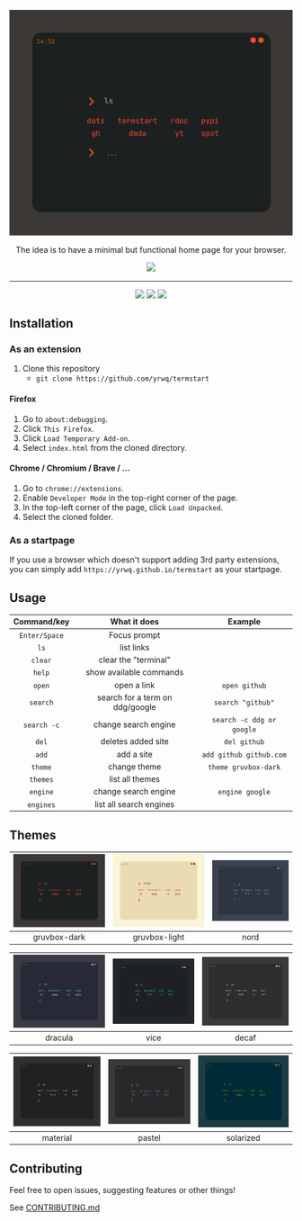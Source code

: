 <p align="center"><img src=".assets/gruvbox-dark.png" /><p>

<p align="center">The idea is to have a minimal but functional home page for your browser.</p>

<p align="center"> <a href="https://yrwq.github.io/termstart" target="_blank"><img src="https://forthebadge.com/images/badges/check-it-out.svg"/></a></p>

---

<p align="center"> <img src="https://forthebadge.com/images/badges/built-with-love.svg"/> <img src="https://forthebadge.com/images/badges/60-percent-of-the-time-works-every-time.svg"/> <img src="https://forthebadge.com/images/badges/powered-by-black-magic.svg"/> </p>

## Installation

### As an extension

1. Clone this repository
   - `git clone https://github.com/yrwq/termstart`

#### Firefox

1. Go to `about:debugging`.
2. Click `This Firefox`.
3. Click `Load Temporary Add-on`.
4. Select `index.html` from the cloned directory.

#### Chrome / Chromium / Brave / ...

1. Go to `chrome://extensions`.
2. Enable `Developer Mode` in the top-right corner of the page.
3. In the top-left corner of the page, click `Load Unpacked`.
4. Select the cloned folder.

### As a startpage

If you use a browser which doesn't support adding 3rd party extensions, you can simply add `https://yrwq.github.io/termstart` as your startpage.

## Usage

| Command/key   | What it does                    | Example                   |
| :-:           | :-:                             | :-:                       |
| `Enter/Space` | Focus prompt                    |                           |
| `ls`          | list links                      |                           |
| `clear`       | clear the "terminal"            |                           |
| `help`        | show available commands         |                           |
| `open`        | open a link                     | `open github`             |
| `search`      | search for a term on ddg/google | `search "github"`         |
| `search -c`   | change search engine            | `search -c ddg or google` |
| `del`         | deletes added site              | `del github`              |
| `add`         | add a site                      | `add github github.com`   |
| `theme`       | change theme                    | `theme gruvbox-dark`      |
| `themes`      | list all themes                 |                           |
| `engine`      | change search engine            | `engine google`           |
| `engines`     | list all search engines         |                           |

## Themes

| ![gruvbox](.assets/gruvbox-dark.png) | ![gboxlight](.assets/gruvbox-light.png) | ![nord](.assets/nord.png) |
| :-:                                  | :-:                                     | :-:                       |
| gruvbox-dark                         | gruvbox-light                           | nord                      |

| ![dracula](.assets/dracula.png) | ![vice](.assets/vice.png) | ![decaf](.assets/decaf.png) |
| :-:                             | :-:                       | :-:                         |
| dracula                         | vice                      | decaf                       |

| ![material](.assets/material.png) | ![vice](.assets/pastel.png) | ![decaf](.assets/solarized.png) |
| :-:                             | :-:                       | :-:                         |
| material | pastel | solarized |

## Contributing

Feel free to open issues, suggesting features or other things!

See [CONTRIBUTING.md](https://github.com/yrwq/termstart/blob/main/CONTRIBUTING.md)
